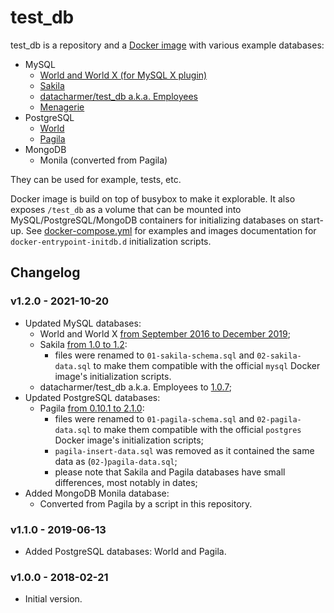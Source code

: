 # test_db

test_db is a repository and a [Docker image](https://hub.docker.com/r/aleksi/test_db/) with various example databases:

* MySQL
  * [World and World X (for MySQL X plugin)](https://dev.mysql.com/doc/world-setup/en/)
  * [Sakila](https://dev.mysql.com/doc/sakila/en/)
  * [datacharmer/test_db a.k.a. Employees](https://github.com/datacharmer/test_db)
  * [Menagerie](https://dev.mysql.com/doc/index-other.html)
* PostgreSQL
  * [World](http://pgfoundry.org/projects/dbsamples/)
  * [Pagila](https://github.com/devrimgunduz/pagila)
* MongoDB
  * Monila (converted from Pagila)

They can be used for example, tests, etc.

Docker image is build on top of busybox to make it explorable.
It also exposes `/test_db` as a volume that can be mounted into MySQL/PostgreSQL/MongoDB containers
for initializing databases on start-up. See [docker-compose.yml](docker-compose.yml) for examples and
images documentation for `docker-entrypoint-initdb.d` initialization scripts.


## Changelog

### v1.2.0 - 2021-10-20

* Updated MySQL databases:
  * World and World X [from September 2016 to December 2019](https://dev.mysql.com/doc/world-setup/en/world-setup-history.html);
  * Sakila [from 1.0 to 1.2](https://dev.mysql.com/doc/sakila/en/sakila-news.html):
    * files were renamed to `01-sakila-schema.sql` and `02-sakila-data.sql` to make them
      compatible with the official `mysql` Docker image's initialization scripts.
  * datacharmer/test_db a.k.a. Employees to [1.0.7](https://github.com/datacharmer/test_db/blob/master/Changelog);
* Updated PostgreSQL databases:
  * Pagila [from 0.10.1 to 2.1.0](https://github.com/devrimgunduz/pagila#version-history):
    * files were renamed to `01-pagila-schema.sql` and `02-pagila-data.sql` to make them
      compatible with the official `postgres` Docker image's initialization scripts;
    * `pagila-insert-data.sql` was removed as it contained the same data as (`02-`)`pagila-data.sql`;
    * please note that Sakila and Pagila databases have small differences, most notably in dates;
* Added MongoDB Monila database:
  * Converted from Pagila by a script in this repository.

### v1.1.0 - 2019-06-13

* Added PostgreSQL databases: World and Pagila.

### v1.0.0 - 2018-02-21

* Initial version.

